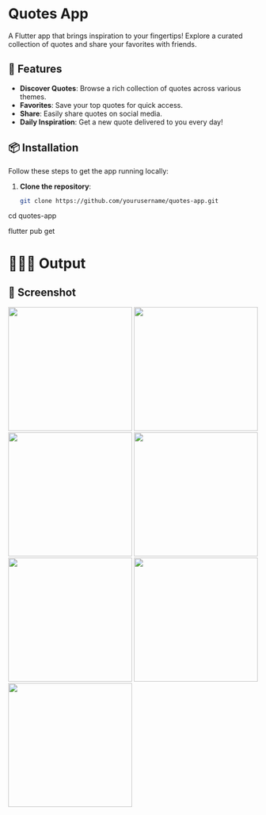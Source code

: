 # Quotes App

A Flutter app that brings inspiration to your fingertips! Explore a curated collection of quotes and share your favorites with friends.

## 🚀 Features

- **Discover Quotes**: Browse a rich collection of quotes across various themes.
- **Favorites**: Save your top quotes for quick access.
- **Share**: Easily share quotes on social media.
- **Daily Inspiration**: Get a new quote delivered to you every day!

## 📦 Installation

Follow these steps to get the app running locally:

1. **Clone the repository**:
   ```bash
   git clone https://github.com/yourusername/quotes-app.git
cd quotes-app

flutter pub get

# 🧑🏻‍💻 Output 

## 📸 Screenshot 

<img src ="https://github.com/user-attachments/assets/65333936-c5aa-4155-abe2-d6b59c81574d" width = "250">
<img src ="https://github.com/user-attachments/assets/54eacd90-cade-40f5-82ae-f59bf959f9d0" width = "250">
<img src ="https://github.com/user-attachments/assets/17dfd5e7-1cc6-4d91-96b9-a6979edf2982" width = "250">
<img src ="https://github.com/user-attachments/assets/21d45f0f-c1bf-4f39-aac5-1521163d1f52" width = "250">
<img src ="https://github.com/user-attachments/assets/966fed78-1302-4034-9f38-6e7926eaa69f" width = "250">
<img src ="https://github.com/user-attachments/assets/7b81c250-57d1-4d36-ac2c-7c057a10667e" width = "250">
<img src ="https://github.com/user-attachments/assets/c465fd55-2783-41c6-8c9d-18e42c30a4ab" width = "250">

<br><br>
